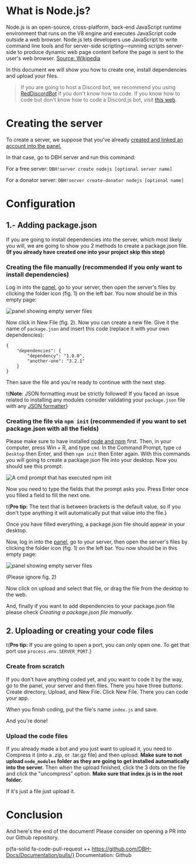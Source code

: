 # What is Node.js?

Node.js is an open-source, cross-platform, back-end JavaScript runtime environment that runs on the V8 engine and executes JavaScript code outside a web browser. Node.js lets developers use JavaScript to write command line tools and for server-side scripting—running scripts server-side to produce dynamic web page content before the page is sent to the user's web browser. [Source: Wikipedia](https://en.wikipedia.org/wiki/Node.js)

In this document we will show you how to create one, install dependencies and upload your files. 

> If you are going to host a Discord bot, we recommend you using [RedDiscordBot](https://help.dbh.wtf/server/rdb) if you don't know how to code. If you know how to code but don't know how to code a Discord.js bot, visit [this web](https://discordjs.guide).

# Creating the server

To create a server, we suppose that you've already [created and linked an account into the panel.](https://help.dbh.wtf/getting-started)

In that case, go to DBH server and run this command:

For a free server: `DBH!server create nodejs [optional server name]`

For a donator server: `DBH!server create-donator nodejs [optional name]`

# Configuration

## 1.- Adding package.json

If you are going to install dependencies into the server, which most likely you will, we are going to show you 2 methods to create a package.json file. **(If you already have created one into your project skip this step)**

### Creating the file manually (recommended if you only want to install dependencies)

Log in into the [panel](https://panel.danbot.host), go to your server, then open the server's files by clicking the folder icon (fig. 1) on the left bar. You now should be in this empty page:

![panel showing empty server files](/content/file-manager.png)

Now click in New File (fig. 2). Now you can create a new file. Give it the name of `package.json` and insert this code (replace it with your own dependencies):

```
{
    "dependencies": {
        "dependency": "1.0.0",
        "another-one": "3.2.1"
    }
}
```

Then save the file and you're ready to continue with the next step.

t{**Note**: JSON formatting must be strictly followed! If you faced an issue related to installing any modules consider validating your `package.json` file with any [JSON formatter](//jsonformatter.curiousconcept.com/#)}

### Creating the file via `npm init` (recommended if you want to set package.json with all the fields)

Please make sure to have installed [node and npm](https://nodejs.org) first. Then, in your computer, press Win + R, and type `cmd`. In the Command Prompt, type `cd Desktop` then Enter, and then `npm init` then Enter again. With this commands you will going to create a package.json file into your desktop. Now you should see this prompt:

![A cmd prompt that has executed npm init](/content/npm-init.png)

Now you need to type the fields that the prompt asks you. Press Enter once you filled a field to fill the next one.

t{**Pro tip:** The text that is between brackets is the default value, so if you don't type anything it will automatically put that value into the file.}

Once you have filled everything, a package.json file should appear in your desktop.

Now, log in into the [panel](https://panel.danbot.host), go to your server, then open the server's files by clicking the folder icon (fig. 1) on the left bar. You now should be in this empty page:

![panel showing empty server files](/content/file-manager.png)

(Please ignore fig. 2)

Now click on upload and select that file, or drag the file from the desktop to the web.

And, finally if you want to add dependencies to your package.json file please check *Creating a package.json file manually*.

## 2. Uploading or creating your code files

t{**Pro tip:** If you are going to open a port, you can only open one. To get that port use `process.env.SERVER_PORT`.}

### Create from scratch

If you don't have anything coded yet, and you want to code it by the way, go to the panel, your server and then files. There you have three buttons: Create directory, Upload, and New File. Click New File. There you can code your app. 

When you finish coding, put the file's name `index.js` and save.

And you're done!

### Upload the code files

If you already made a bot and you just want to upload it, you need to Compress it (into a .zip, or .tar.gz file) and then upload. **Make sure to not upload `node_modules` folder as they are going to get installed automatically into the server.** Then when the upload finished, click the 3 dots on the file and click the "uncompress" option. **Make sure that index.js is in the root folder.**

If it's just a file just upload it.

# Conclusion

And here's the end of the document! Please consider on opening a PR into our Github repository.

p{fa-solid fa-code-pull-request ++ https://github.com/DBH-Docs/Documentation/pulls/} Documentation: Github